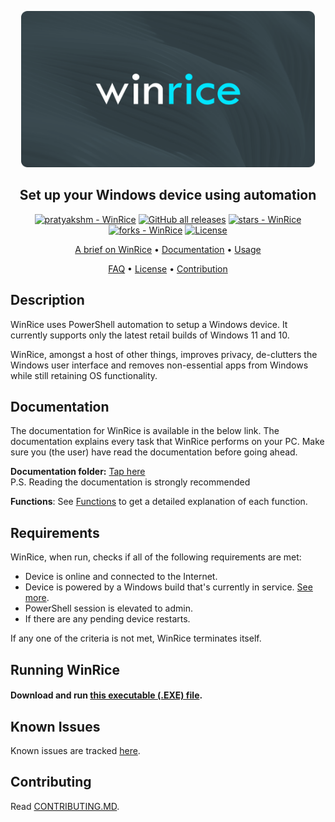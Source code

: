 <p align="center"><a href="https://github.com/pratyakshm/WinRice"><img src="files/banner.png" width="470" height="250"></a></p> 
<h2 align ="center">Set up your Windows device using automation</h2>
<p align="center">
<a href="https://github.com/pratyakshm/WinRice#running-WinRice"><img src="https://img.shields.io/static/v1?label=pratyakshm&message=WinRice&color=blue&logo=github" alt="pratyakshm - WinRice"></a>
<a href="https://github.com/pratyakshm/WinRice"><img alt="GitHub all releases" src="https://img.shields.io/github/downloads/pratyakshm/WinRice/total?color=blue"></a>
<a href="https://github.com/pratyakshm/WinRice"><img src="https://img.shields.io/github/stars/pratyakshm/WinRice?style=social" alt="stars - WinRice"></a>
<a href="https://github.com/pratyakshm/WinRice"><img src="https://img.shields.io/github/forks/pratyakshm/WinRice?style=social" alt="forks - WinRice"></a>
<a href="#license"><img src="https://img.shields.io/badge/License-GPL_v3-blue" alt="License"></a>
</p>

<p align="center"><a href="doc/Main-brief.md">A brief on WinRice</a> &bull; <a href="doc">Documentation</a> &bull; <a href="#-running-winrice">Usage</a>

<p align="center"><a href="doc/Frequently-answered-questions.md">FAQ</a>   &bull; <a href="LICENSE">License</a> &bull; <a href="#%EF%B8%8F-contributing">Contribution</a>

## Description

WinRice uses PowerShell automation to setup a Windows device. It currently supports only the latest retail builds of Windows 11 and 10.
  
WinRice, amongst a host of other things, improves privacy, de-clutters the Windows user interface and removes non-essential apps from Windows while still retaining OS functionality.

## Documentation

The documentation for WinRice is available in the below link. The documentation explains every task that WinRice performs on your PC. Make sure you (the user) have read the documentation before going ahead.

**Documentation folder:** [Tap here](https://github.com/pratyakshm/WinRice/tree/main/doc)  
  P.S. Reading the documentation is strongly recommended
 
**Functions**: See [Functions](https://github.com/pratyakshm/WinRice/wiki/Functions) to get a detailed explanation of each function.

## Requirements

WinRice, when run, checks if all of the following requirements are met:
- Device is online and connected to the Internet.
- Device is powered by a Windows build that's currently in service. [See more](https://github.com/pratyakshm/WinRice/blob/main/doc/Supported-winver.md).
- PowerShell session is elevated to admin.
- If there are any pending device restarts.

If any one of the criteria is not met, WinRice terminates itself.

## Running WinRice

#### Download and run [this executable (.EXE) file](https://github.com/pratyakshm/WinRice/releases/download/v0.5.04112021/WinRice-main.exe).

## Known Issues

Known issues are tracked [here](https://github.com/pratyakshm/WinRice/issues/16).

## Contributing

Read [CONTRIBUTING.MD](https://github.com/pratyakshm/WinRice/blob/main/CONTRIBUTING.md).
